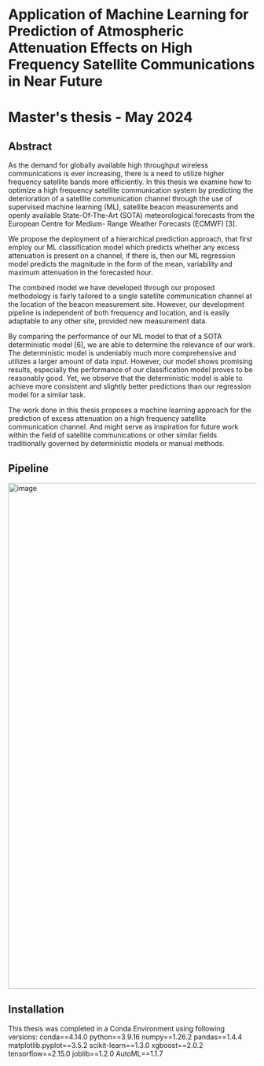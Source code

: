 # Application of Machine Learning for Prediction of Atmospheric Attenuation Effects on High Frequency Satellite Communications in Near Future
# Master's thesis - May 2024
## Abstract
As the demand for globally available high throughput wireless communications is ever
increasing, there is a need to utilize higher frequency satellite bands more efficiently. In this
thesis we examine how to optimize a high frequency satellite communication system by
predicting the deterioration of a satellite communication channel through the use of
supervised machine learning (ML), satellite beacon measurements and openly available
State-Of-The-Art (SOTA) meteorological forecasts from the European Centre for Medium-
Range Weather Forecasts (ECMWF) [3].

  We propose the deployment of a hierarchical prediction approach, that first employ
our ML classification model which predicts whether any excess attenuation is present on a
channel, if there is, then our ML regression model predicts the magnitude in the form of the
mean, variability and maximum attenuation in the forecasted hour.

  The combined model we have developed through our proposed methodology is
fairly tailored to a single satellite communication channel at the location of the beacon
measurement site. However, our development pipeline is independent of both frequency
and location, and is easily adaptable to any other site, provided new measurement data.

  By comparing the performance of our ML model to that of a SOTA deterministic
model [6], we are able to determine the relevance of our work. The deterministic model is
undeniably much more comprehensive and utilizes a larger amount of data input. However,
our model shows promising results, especially the performance of our classification model
proves to be reasonably good. Yet, we observe that the deterministic model is able to
achieve more consistent and slightly better predictions than our regression model for a
similar task.

  The work done in this thesis proposes a machine learning approach for the
prediction of excess attenuation on a high frequency satellite communication channel. And
might serve as inspiration for future work within the field of satellite communications or
other similar fields traditionally governed by deterministic models or manual methods.

## Pipeline
<img width="855" height="1029" alt="image" src="https://github.com/user-attachments/assets/005c437b-cafc-44e0-9c6d-924a90d7f9cd" />

## Installation
This thesis was completed in a Conda Environment using following versions:
  conda==4.14.0
  python==3.9.16
  numpy==1.26.2 
  pandas==1.4.4 
matplotlib.pyplot==3.5.2 
scikit-learn==1.3.0
xgboost==2.0.2
tensorflow==2.15.0
joblib==1.2.0
AutoML==1.1.7

